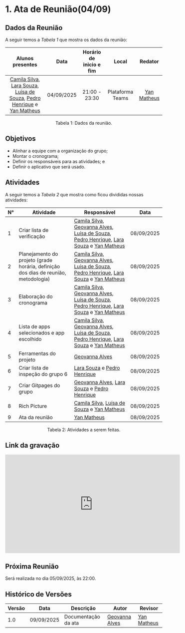 # 1. Ata de Reunião(04/09)

## Dados da Reunião

A seguir temos a <i>Tabela 1</i> que mostra os dados da reunião:

|                                                                                                                  Alunos presentes                                                                                                                  |    Data    | Horário de inicio e fim |      Local       |                     Redator                      |
| :------------------------------------------------------------------------------------------------------------------------------------------------------------------------------------------------------------------------------------------------: | :--------: | :---------------------: | :--------------: | :----------------------------------------------: |
| [Camila Silva](https://github.com/CamilaSilvaC), [Lara Souza](https://github.com/mel14-hub), [Luísa de Souza](https://github.com/luisa12ll), [Pedro Henrique](https://github.com/pedrohpsantos) e [Yan Matheus](https://github.com/Yanmatheus0812) | 04/09/2025 |      21:00 - 23:30      | Plataforma Teams | [Yan Matheus](https://github.com/Yanmatheus0812) |

<figcaption align="center">Tabela 1: Dados da reunião.</figcaption>

## Objetivos

- Alinhar a equipe com a organização do grupo;
- Montar o cronograma;
- Definir os responsáveis para as atividades; e
- Definir o aplicativo que será usado.

## Atividades

A seguir temos a <i>Tabela 2</i> que mostra como ficou divididas nossas atividades:

| N°  | Atividade                                                                           | Responsável                                                                                                                                                                                                                                                                                               | Data       |
| --- | ----------------------------------------------------------------------------------- | --------------------------------------------------------------------------------------------------------------------------------------------------------------------------------------------------------------------------------------------------------------------------------------------------------- | ---------- |
| 1   | Criar lista de verificação                                                          | [Camila Silva](https://github.com/CamilaSilvaC), [Geovanna Alves](https://github.com/GeovannaUmbelino), [Luísa de Souza](https://github.com/luisa12ll), [Pedro Henrique](https://github.com/pedrohpsantos), [Lara Souza](https://github.com/mel14-hub) e [Yan Matheus](https://github.com/Yanmatheus0812) | 08/09/2025 |
| 2   | Planejamento do projeto (grade horária, definição dos dias de reunião, metodologia) | [Camila Silva](https://github.com/CamilaSilvaC), [Geovanna Alves](https://github.com/GeovannaUmbelino), [Luísa de Souza](https://github.com/luisa12ll), [Pedro Henrique](https://github.com/pedrohpsantos), [Lara Souza](https://github.com/mel14-hub) e [Yan Matheus](https://github.com/Yanmatheus0812) | 08/09/2025 |
| 3   | Elaboração do cronograma                                                            | [Camila Silva](https://github.com/CamilaSilvaC), [Geovanna Alves](https://github.com/GeovannaUmbelino), [Luísa de Souza](https://github.com/luisa12ll), [Pedro Henrique](https://github.com/pedrohpsantos), [Lara Souza](https://github.com/mel14-hub) e [Yan Matheus](https://github.com/Yanmatheus0812) | 08/09/2025 |
| 4   | Lista de apps selecionados e app escolhido                                          | [Camila Silva](https://github.com/CamilaSilvaC), [Geovanna Alves](https://github.com/GeovannaUmbelino), [Luísa de Souza](https://github.com/luisa12ll), [Pedro Henrique](https://github.com/pedrohpsantos), [Lara Souza](https://github.com/mel14-hub) e [Yan Matheus](https://github.com/Yanmatheus0812) | 08/09/2025 |
| 5   | Ferramentas do projeto                                                              | [Geovanna Alves](https://github.com/GeovannaUmbelino)                                                                                                                                                                                                                                                     | 08/09/2025 |
| 6   | Criar lista de inspeção do grupo 6                                                  | [Lara Souza](https://github.com/mel14-hub) e [Pedro Henrique](https://github.com/pedrohpsantos)                                                                                                                                                                                                           | 08/09/2025 |
| 7   | Criar Gitpages do grupo                                                             | [Geovanna Alves](https://github.com/GeovannaUmbelino), [Lara Souza](https://github.com/mel14-hub) e [Pedro Henrique](https://github.com/pedrohpsantos)                                                                                                                                                    | 08/09/2025 |
| 8   | Rich Picture                                                                        | [Camila Silva](https://github.com/CamilaSilvaC), [Luísa de Souza](https://github.com/luisa12ll) e [Yan Matheus](https://github.com/Yanmatheus0812)                                                                                                                                                        | 08/09/2025 |
| 9   | Ata da reunião                                                                      | [Yan Matheus](https://github.com/Yanmatheus0812)                                                                                                                                                                                                                                                          | 08/09/2025 |

<figcaption align="center">Tabela 2: Atividades a serem feitas.</figcaption>

## Link da gravação

<iframe width="560" height="315" src="https://www.youtube.com/embed/1ZlOacYxBDo?si=txJ1vgACDju9CDR7" title="YouTube video player" frameborder="0" allow="accelerometer; autoplay; clipboard-write; encrypted-media; gyroscope; picture-in-picture; web-share" referrerpolicy="strict-origin-when-cross-origin" allowfullscreen></iframe>

## Próxima Reunião

Será realizada no dia 05/09/2025, às 22:00.

## Histórico de Versões

| Versão | Data       | Descrição           | Autor                                                 | Revisor                                          |
| ------ | ---------- | ------------------- | ----------------------------------------------------- | ------------------------------------------------ |
| 1.0    | 09/09/2025 | Documentação da ata | [Geovanna Alves](https://github.com/GeovannaUmbelino) | [Yan Matheus](https://github.com/Yanmatheus0812) |
